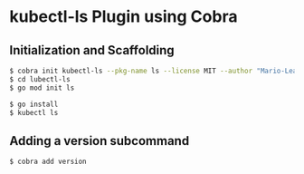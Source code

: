 # kubectl-ls Plugin using Cobra

## Initialization and Scaffolding
```bash
$ cobra init kubectl-ls --pkg-name ls --license MIT --author "Mario-Leander Reimer"
$ cd lubectl-ls
$ go mod init ls

$ go install
$ kubectl ls
```

## Adding a version subcommand

```bash
$ cobra add version
```


